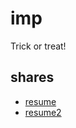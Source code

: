 # imp
Trick or treat!

## shares
- [resume](https://pan.baidu.com/s/1M5zn6HescDOvOZh1cDuLhw)
- [resume2](https://pan.baidu.com/s/17uvdIzhYY8BQf9xZcUsqaA)
